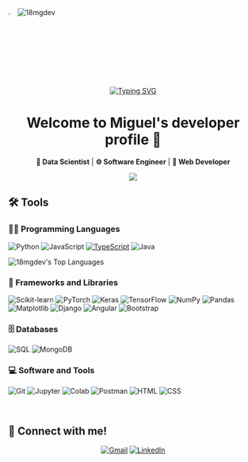 <img alt="dsmark"  height="3%" width="3%" src="https://c.tenor.com/NzrqQHFBVz8AAAAj/kitty-transparent.gif"> 
<a>
    <img src="https://komarev.com/ghpvc/?username=18mgdev" alt="18mgdev" />
</a>
<br>

<br>

<center>

[![Typing SVG](https://readme-typing-svg.herokuapp.com?font=Fira+Code&duration=3000&pause=100&center=true&vCenter=true&random=true&width=435&lines=Deep+Learning;Machine+Learning;Artificial+Inteligence;Big+Data;Natural+Language+Processing;Computer+Vision;Neural+Networks)](https://git.io/typing-svg)

# Welcome to Miguel's developer profile 👋

**🧪 Data Scientist** | **⚙️ Software Engineer** | **🎨 Web Developer**


[![](https://mermaid.ink/img/pako:eNqFVEtu2zAQvQrBojvH1v-3S-KkLVADAZy2SOHNWKJkthIpULQbx_AVuukBihygp8iFeoQOLduV3ATlRtSbNzOPM0NuaCozRhNagNB6JgguLTNYT0B9ZYpIsce4Lhm55RUruWBE5uQ8XXC2YhUTumk5GWh2LVUFmtzhOptMWhzuebPHX9_N9gEblmouxTNhLnlaSjJd1kxxqciYNaCULBHLGDmvS55Cip6sIZ_YnBxXkiE2IGAPiGPZ0ZkVm41jnVlBG9ewx5iqlBiZ_P75_cfBs-Ila_TOvbJb8jtRMMGZevoFmLYkU5nrb6AY-XAzOUnoHPK0Cb1jwqPPlSiwaL2kvZxOy588PTYaWee1YiLjD_AFz7vUsnp61DyVZE3GoGVDJtDwFX7_SsF4gOVcGTnuQUUrxz_KQWcg05RjpXmjXyyAazo0E3RAK4Y94xkOx8ZEmFG9wD7NaILbOTS4G3Twj6A4zDGOIWzalMZYK16BWl_KUqrW95XLwpDZe_ce65bd6y7TsqweLZdCT_nDTkRg_et_IVXGVDdCHuex189lJvg_FJxOKbIT2dfRhePEz_NOhPdI2FPNT2KlPrPy_FnaaQ0O8lrmdl_z9r72S10onr3Hw001KH0DWcZFYSie_0IJHbt_FnMjr7t2p2Ofg3oDtYHtoA-_ZbxY7MT43Z6ULO-qCLsqlPHoGi1j287Edjd6gGM_XYuUJlot2YAquSwWNMmhbPBvWZunZsyhUFAd0RrEZymrg0tLusq4lurIKSXgfNBkQ_W63j17eBUwH3Yx54XBl6pEeKF13SSjkTEPC64Xy_kwldWo4dkCa7tYxcEocIIIHJcFoQu-62bp3I6j3PHsPAst2wG63e5Emaj3NImioWe7nhP6se0FoRMO6Jomth8Ng9i3MFjsRbZto8_D7hTWMHIQ8cI48Lww9N14QNnuNJP2xd5r3v4BfF7BzQ?type=png)](https://mermaid.live/edit#pako:eNqFVEtu2zAQvQrBojvH1v-3S-KkLVADAZy2SOHNWKJkthIpULQbx_AVuukBihygp8iFeoQOLduV3ATlRtSbNzOPM0NuaCozRhNagNB6JgguLTNYT0B9ZYpIsce4Lhm55RUruWBE5uQ8XXC2YhUTumk5GWh2LVUFmtzhOptMWhzuebPHX9_N9gEblmouxTNhLnlaSjJd1kxxqciYNaCULBHLGDmvS55Cip6sIZ_YnBxXkiE2IGAPiGPZ0ZkVm41jnVlBG9ewx5iqlBiZ_P75_cfBs-Ila_TOvbJb8jtRMMGZevoFmLYkU5nrb6AY-XAzOUnoHPK0Cb1jwqPPlSiwaL2kvZxOy588PTYaWee1YiLjD_AFz7vUsnp61DyVZE3GoGVDJtDwFX7_SsF4gOVcGTnuQUUrxz_KQWcg05RjpXmjXyyAazo0E3RAK4Y94xkOx8ZEmFG9wD7NaILbOTS4G3Twj6A4zDGOIWzalMZYK16BWl_KUqrW95XLwpDZe_ce65bd6y7TsqweLZdCT_nDTkRg_et_IVXGVDdCHuex189lJvg_FJxOKbIT2dfRhePEz_NOhPdI2FPNT2KlPrPy_FnaaQ0O8lrmdl_z9r72S10onr3Hw001KH0DWcZFYSie_0IJHbt_FnMjr7t2p2Ofg3oDtYHtoA-_ZbxY7MT43Z6ULO-qCLsqlPHoGi1j287Edjd6gGM_XYuUJlot2YAquSwWNMmhbPBvWZunZsyhUFAd0RrEZymrg0tLusq4lurIKSXgfNBkQ_W63j17eBUwH3Yx54XBl6pEeKF13SSjkTEPC64Xy_kwldWo4dkCa7tYxcEocIIIHJcFoQu-62bp3I6j3PHsPAst2wG63e5Emaj3NImioWe7nhP6se0FoRMO6Jomth8Ng9i3MFjsRbZto8_D7hTWMHIQ8cI48Lww9N14QNnuNJP2xd5r3v4BfF7BzQ)

</center>


## 🛠️ Tools

### 👨‍💻 Programming Languages

<p>
    <a><img alt="Python" src="https://img.shields.io/badge/Python%20-%2314354C.svg?logo=python&logoColor=white"></a>
    <a><img alt="JavaScript" src="https://img.shields.io/badge/JavaScript%20-%23F7DF1E.svg?logo=javascript&logoColor=black"></a>
    <a href=""><img alt="TypeScript" src="https://img.shields.io/badge/TypeScript-%23007ACC.svg?logo=typescript&logoColor=white"></a>
    <a><img alt="Java" src="https://img.shields.io/badge/Java-%23007396.svg?logo=coffeescript&logoColor=white"></a>
</p>

![18mgdev's Top Languages](https://github-readme-stats.vercel.app/api/top-langs/?username=18mgdev&theme=prussian&show_icons=true&hide_border=false&layout=compact)

### 🧰 Frameworks and Libraries

<p>
    <a><img alt="Scikit-learn" src="https://img.shields.io/badge/Scikit--learn-%23F7931E.svg?logo=scikitlearn&logoColor=white"></a>
    <a><img alt="PyTorch" src="https://img.shields.io/badge/PyTorch-%23EE4C2C.svg?logo=pytorch&logoColor=white"></a>
    <a><img alt="Keras" src="https://img.shields.io/badge/Keras%20-%23D00000.svg?logo=Keras&logoColor=white"></a>
    <a><img alt="TensorFlow" src="https://img.shields.io/badge/TensorFlow%20-%23FF6F00.svg?logo=TensorFlow&logoColor=white"></a>
    <a><img alt="NumPy" src="https://img.shields.io/badge/Numpy%20-%23013243.svg?logo=numpy&logoColor=white"></a>
    <a><img alt="Pandas" src="https://img.shields.io/badge/Pandas%20-%23150458.svg?logo=pandas&logoColor=white"></a>
    <a><img alt="Matplotlib" src="https://img.shields.io/badge/Matplotlib%20-%233776AB.svg?logo=matplotlib&logoColor=white"></a>
    <a><img alt="Django" src="https://img.shields.io/badge/Django%20-%23092E20.svg?logo=django&logoColor=white"></a>
    <a><img alt="Angular" src="https://img.shields.io/badge/Angular%20-%23D00000.svg?logo=Angular&logoColor=white"></a>
    <a><img alt="Bootstrap" src="https://img.shields.io/badge/Bootstrap%20-%237952B3.svg?logo=Bootstrap&logoColor=white"></a>
</p>

### 🗄️ Databases

<p>
    <a><img alt="SQL" src="https://img.shields.io/badge/SQL-%2300758F.svg?logo=MySQL&logoColor=white"></a>
    <a><img alt="MongoDB" src="https://img.shields.io/badge/MongoDB-%2347A248.svg?logo=mongodb&logoColor=white"></a>
</p>

### 💻 Software and Tools

<p>
    <a><img alt="Git" src="https://img.shields.io/badge/Git%20-%23F05033.svg?logo=git&logoColor=white"></a>
    <a><img alt="Jupyter" src="https://img.shields.io/badge/Jupyter%20-%23F37626.svg?logo=Jupyter&logoColor=white"></a>
    <a><img alt="Colab" src="https://img.shields.io/badge/Colab-00b56a.svg?logo=google-colab&logoColor=white"></a>
    <a><img alt="Postman" src="https://img.shields.io/badge/Postman-FF6C37?logo=postman&logoColor=white"></a>
    <a><img alt="HTML" src="https://img.shields.io/badge/HTML-%23E34F26.svg?logo=html5&logoColor=white"></a>
    <a><img alt="CSS" src="https://img.shields.io/badge/CSS-%231572B6.svg?logo=css3&logoColor=white"></a>
</p>
</br>

## 🤝 Connect with me!
<p align="center">
	<a href="mailto:gogmi18@gmail.com"><img img src="https://img.shields.io/badge/gogmi18@gmail.com-%23EA4335.svg?style=plastic&logo=gmail&logoColor=white" alt="Gmail"/></a>
	<a href="https://www.linkedin.com/in/miguelg18/" target="_blank">
    <img alt="LinkedIn" src="https://img.shields.io/badge/LinkedIn-%230A66C2.svg?logo=linkedin&logoColor=white">
</a>


</p>
